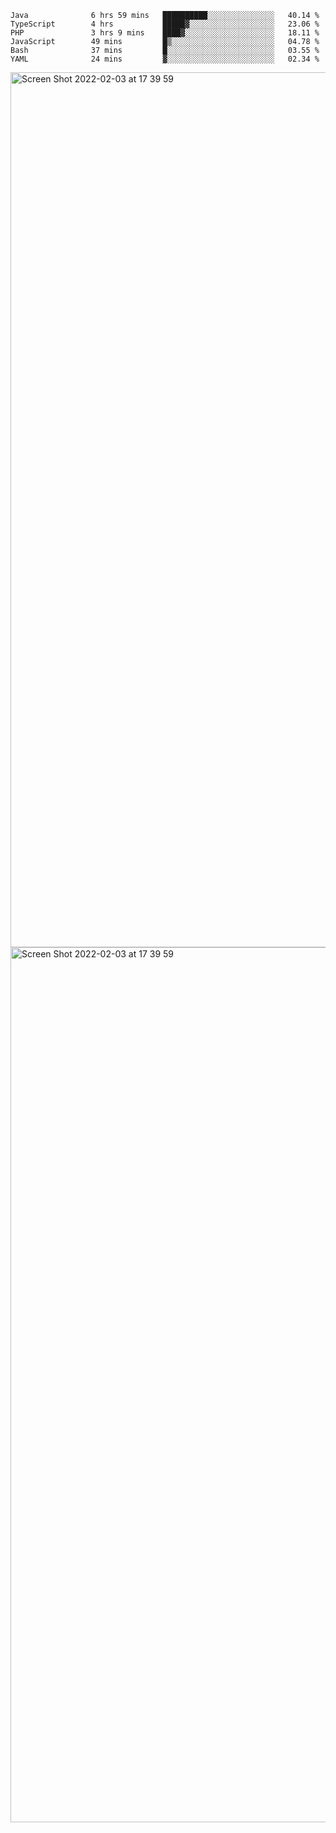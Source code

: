 <!--START_SECTION:waka-->

```text
Java              6 hrs 59 mins   ██████████░░░░░░░░░░░░░░░   40.14 %
TypeScript        4 hrs           █████▓░░░░░░░░░░░░░░░░░░░   23.06 %
PHP               3 hrs 9 mins    ████▓░░░░░░░░░░░░░░░░░░░░   18.11 %
JavaScript        49 mins         █▒░░░░░░░░░░░░░░░░░░░░░░░   04.78 %
Bash              37 mins         █░░░░░░░░░░░░░░░░░░░░░░░░   03.55 %
YAML              24 mins         ▓░░░░░░░░░░░░░░░░░░░░░░░░   02.34 %
```

<!--END_SECTION:waka-->

<img width="1400" alt="Screen Shot 2022-02-03 at 17 39 59" src="https://user-images.githubusercontent.com/45716542/152387304-f2b60485-53a6-4f4b-a818-5cefb1b0c0ae.png">
<img width="1400" alt="Screen Shot 2022-02-03 at 17 39 59" src="https://user-images.githubusercontent.com/45716542/152387273-ea5cdf21-2a45-44da-8bef-00c1763b1d42.png">
